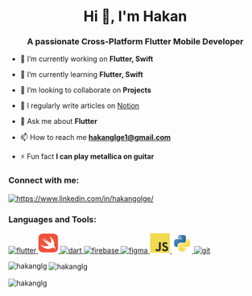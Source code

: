<h1 align="center">Hi 👋, I'm Hakan</h1>
<h3 align="center">A passionate Cross-Platform Flutter Mobile Developer</h3>

- 🔭 I’m currently working on **Flutter, Swift**

- 🌱 I’m currently learning **Flutter, Swift**

- 👯 I’m looking to collaborate on **Projects**

- 📝 I regularly write articles on [Notion](Notion)

- 💬 Ask me about **Flutter**

- 📫 How to reach me **hakanglge1@gmail.com**

- ⚡ Fun fact **I can play metallica on guitar**

<h3 align="left">Connect with me:</h3>
<p align="left">
<a href="https://linkedin.com/in/https://www.linkedin.com/in/hakangolge/" target="blank"><img align="center" src="https://raw.githubusercontent.com/rahuldkjain/github-profile-readme-generator/master/src/images/icons/Social/linked-in-alt.svg" alt="https://www.linkedin.com/in/hakangolge/" height="30" width="40" /></a>
</p>

<h3 align="left">Languages and Tools:</h3>
<p align="left"> <p align="left"> <a href="https://flutter.dev" target="_blank" rel="noreferrer"> <img src="https://www.vectorlogo.zone/logos/flutterio/flutterio-icon.svg" alt="flutter" width="40" height="40"/> </a>    
<a href="https://developer.apple.com/swift/" target="_blank" rel="noreferrer"> <img src="https://raw.githubusercontent.com/devicons/devicon/master/icons/swift/swift-original.svg" alt="swift" width="40" height="40"/> </a>     
<a href="https://dart.dev" target="_blank" rel="noreferrer"> <img src="https://www.vectorlogo.zone/logos/dartlang/dartlang-icon.svg" alt="dart" width="40" height="40"/> </a>
<a href="https://firebase.google.com/" target="_blank" rel="noreferrer"> <img src="https://www.vectorlogo.zone/logos/firebase/firebase-icon.svg" alt="firebase" width="40" height="40"/> </a>    
<a href="https://www.figma.com/" target="_blank" rel="noreferrer"> <img src="https://www.vectorlogo.zone/logos/figma/figma-icon.svg" alt="figma" width="40" height="40"/> </a>    
<a href="https://developer.mozilla.org/en-US/docs/Web/JavaScript" target="_blank" rel="noreferrer"> <img src="https://raw.githubusercontent.com/devicons/devicon/master/icons/javascript/javascript-original.svg" alt="javascript" width="40" height="40"/> </a>
<a href="https://www.python.org" target="_blank" rel="noreferrer"> <img src="https://raw.githubusercontent.com/devicons/devicon/master/icons/python/python-original.svg" alt="python" width="40" height="40"/> </a>
 <a href="https://git-scm.com/" target="_blank" rel="noreferrer"> <img src="https://www.vectorlogo.zone/logos/git-scm/git-scm-icon.svg" alt="git" width="40" height="40"/> </a>



</p>




<p><img align="left" src="https://github-readme-stats.vercel.app/api/top-langs?username=hakanglg&show_icons=true&locale=en&layout=compact" alt="hakanglg" /></p>

<p>&nbsp;<img align="center" src="https://github-readme-stats.vercel.app/api?username=hakanglg&show_icons=true&locale=en" alt="hakanglg" /></p>

<p><img align="center" src="https://github-readme-streak-stats.herokuapp.com/?user=hakanglg&" alt="hakanglg" /></p>
